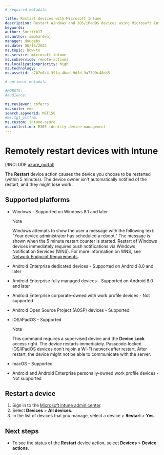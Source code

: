 ```yaml
---
# required metadata

title: Restart devices with Microsoft Intune
description: Restart Windows and iOS/iPadOS devices using Microsoft Intune in the Azure portal using the Restart remote action.
keywords:
author: Smritib17
ms.author: smbhardwaj
manager: dougeby
ms.date: 06/13/2022
ms.topic: how-to
ms.service: microsoft-intune
ms.subservice: remote-actions
ms.localizationpriority: high
ms.technology:
ms.assetid: c707e0c4-391a-4bad-9dfd-9a7799c48dd5

# optional metadata

#ROBOTS:
#audience:

ms.reviewer: coferro
ms.suite: ems
search.appverid: MET150
#ms.tgt_pltfrm:
ms.custom: intune-azure
ms.collection: M365-identity-device-management
---
```


# Remotely restart devices with Intune


[!INCLUDE [azure_portal](../includes/azure_portal.md)]

The **Restart** device action causes the device you choose to be restarted (within 5 minutes). The device owner isn't automatically notified of the restart, and they might lose work.

## Supported platforms

- Windows - Supported on Windows 8.1 and later
    > [!Note] 
    > Windows attempts to show the user a message with the following text: "Your device administrator has scheduled a reboot." The message is shown when the 5 minute restart counter is started. Restart of Windows devices immediately requires push notifications via Windows Notification Services (WNS). 
    > For more information on WNS, see [Network Endpoint Requirements](../fundamentals/intune-endpoints.md#windows-push-notification-services-wns).
- Android Enterprise dedicated devices - Supported on Android 8.0 and later
- Android Enterprise fully managed devices - Supported on Android 8.0 and later
- Android Enterprise corporate-owned with work profile devices - Not supported 
- Android Open Source Project (AOSP) devices - Supported 
- iOS/iPadOS - Supported

    > [!Note]  
    > This command requires a supervised device and the **Device Lock** access right. The device restarts immediately. Passcode-locked iOS/iPadOS devices don't rejoin a Wi-Fi network after restart. After restart, the device might not be able to communicate with the server.
- macOS - Supported
- Android and Android Enterprise personally-owned work profile devices - Not supported

## Restart a device

1. Sign in to the [Microsoft Intune admin center](https://go.microsoft.com/fwlink/?linkid=2109431).
3. Select **Devices** > **All devices**.
4. In the list of devices that you manage, select a device > **Restart** > **Yes**.

## Next steps

- To see the status of the **Restart** device action, select **Devices** > **Device actions**.
